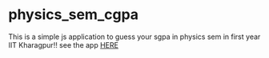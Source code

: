 # physics_sem_cgpa

This is a simple js application to guess your sgpa in physics sem in first year IIT Kharagpur!!
see the app [HERE](https://soumyajit1729.github.io/physics_sem_cgpa/.)
